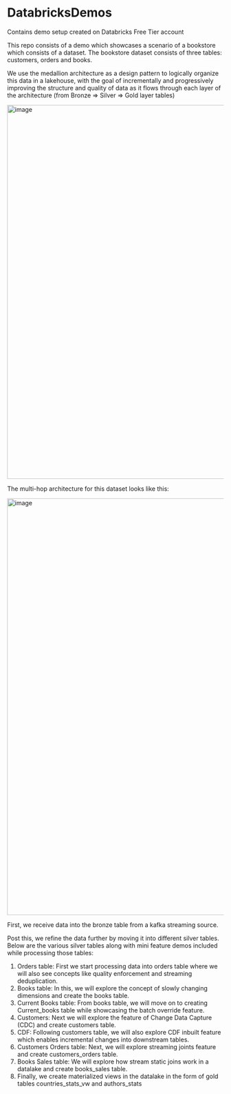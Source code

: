 # DatabricksDemos
Contains demo setup created on Databricks Free Tier account

This repo consists of a demo which showcases a scenario of a bookstore which consists of a dataset. The bookstore dataset consists of three tables: customers, orders and books.

We use the medallion architecture as a design pattern to logically organize this data in a lakehouse, with the goal of incrementally and progressively improving the structure and quality of data as it flows through each layer of the architecture (from Bronze ⇒ Silver ⇒ Gold layer tables)

<img width="867" alt="image" src="https://github.com/user-attachments/assets/ba863953-eaa6-46ba-984c-e05a9e6776a8" />

The multi-hop architecture for this dataset looks like this:

<img width="966" alt="image" src="https://github.com/user-attachments/assets/bc96d77e-879b-4151-b2af-d232e6aaa038" />

First, we receive data into the bronze table from a kafka streaming source.

Post this, we refine the data further by moving it into different silver tables. Below are the various silver tables along with mini feature demos included while processing those tables:

1. Orders table: First we start processing data into orders table where we will also see concepts like quality enforcement and streaming deduplication.
2. Books table: In this, we will explore the concept of slowly changing dimensions and create the books table.
3. Current Books table: From books table, we will move on to creating Current_books table while showcasing the batch override feature.
4. Customers: Next we will explore the feature of Change Data Capture (CDC) and create customers table.
5. CDF: Following customers table, we will also explore CDF inbuilt feature which enables incremental changes into downstream tables.
6. Customers Orders table: Next, we will explore streaming joints feature and create customers_orders table.
7. Books Sales table: We will explore how stream static joins work in a datalake and create books_sales table.
8. Finally, we create materialized views in the datalake in the form of gold tables countries_stats_vw and authors_stats







